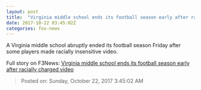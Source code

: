 ```yaml
---
layout: post
title:  "Virginia middle school ends its football season early after racially charged video"
date: 2017-10-22 03:45:02Z
categories: fox-news
---
```


A Virginia middle school abruptly ended its football season Friday after some players made racially insensitive video.


Full story on F3News: [Virginia middle school ends its football season early after racially charged video](http://www.f3nws.com/n/rzDTUE)

> Posted on: Sunday, October 22, 2017 3:45:02 AM

